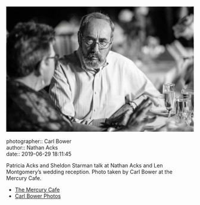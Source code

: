 ![Patricia Acks and Sheldon Starman talk](assets/2019-06-29-set-3-the-reception-30.webp)

photographer:: Carl Bower  
author:: Nathan Acks  
date:: 2019-06-29 18:11:45

Patricia Acks and Sheldon Starman talk at Nathan Acks and Len Montgomery’s wedding reception. Photo taken by Carl Bower at the Mercury Cafe.

* [The Mercury Cafe](http://mercurycafe.com)
* [Carl Bower Photos](https://carlbowerphotos.com)
